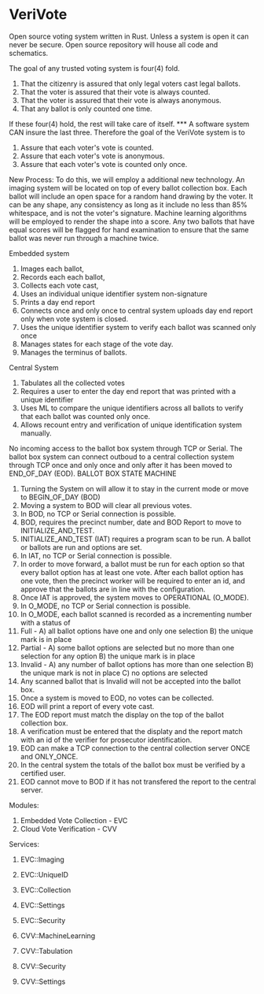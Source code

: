 # VeriVote
Open source voting system written in Rust. Unless a system is open it can never be secure. Open source repository will house all code and schematics.

The goal of any trusted voting system is four(4) fold. 
1) That the citizenry is assured that only legal voters cast legal ballots.
2) That the voter is assured that their vote is always counted.
3) That the voter is assured that their vote is always anonymous.
4) That any ballot is only counted one time. 

If these four(4) hold, the rest will take care of itself. 
*** A software system CAN insure the last three.
Therefore the goal of the VeriVote system is to
1) Assure that each voter's vote is counted.
2) Assure that each voter's vote is anonymous.
3) Assure that each voter's vote is counted only once.

New Process:
To do this, we will employ a additional new technology. An imaging system will be located on top of every ballot collection box. Each ballot will include an open space for a random hand drawing by the voter. It can be any shape, any consistency as long as it include no less than 85% whitespace, and is not the voter's signature.  Machine learning algorithms will be employed to render the shape into a score. Any two ballots that have equal scores will be flagged for hand examination to ensure that the same ballot was never run through a machine twice. 

Embedded system
  1) Images each ballot, 
  2) Records each each ballot, 
  3) Collects each vote cast, 
  4) Uses an individual unique identifier system non-signature
  5) Prints a day end report
  6) Connects once and only once to central system uploads day end report only when vote system is closed.
  7) Uses the unique identifier system to verify each ballot was scanned only once
  8) Manages states for each stage of the vote day.
  9) Manages the terminus of ballots.

Central System 
  1) Tabulates all the collected votes
  2) Requires a user to enter the day end report that was printed with a unique identifier
  3) Uses ML to compare the unique identifiers across all ballots to verify that each ballot was counted only once. 
  4) Allows recount entry and verification of unique identification system manually.

No incoming access to the ballot box system through TCP or Serial. 
The ballot box system can connect outboud to a central collection system through TCP once and only once and only after it has been moved to END_OF_DAY (EOD). 
BALLOT BOX STATE MACHINE
1) Turning the System on will allow it to stay in the current mode or move to BEGIN_OF_DAY (BOD)
2) Moving a system to BOD will clear all previous votes.
3) In BOD, no TCP or Serial connection is possible. 
4) BOD, requires the precinct number, date and BOD Report to move to INITIALIZE_AND_TEST. 
5) INITIALIZE_AND_TEST (IAT) requires a program scan to be run. A ballot or ballots are run and options are set. 
6) In IAT, no TCP or Serial connection is possible.
7) In order to move forward, a ballot must be run for each option so that every ballot option has at least one vote. After each ballot option has one vote, then the precinct worker will be required to enter an id, and approve that the ballots are in line with the configuration.
8) Once IAT is approved, the system moves to OPERATIONAL (O_MODE). 
9) In O_MODE, no TCP or Serial connection is possible. 
10) In O_MODE, each ballot scanned is recorded as a incrementing number with a status of
  1) Full - A) all ballot options have one and only one selection B) the unique mark is in place
  2) Partial - A) some ballot options are selected but no more than one selection for any option B) the unique mark is in place
  3) Invalid - A) any number of ballot options has more than one selection B) the unique mark is not in place C) no options are selected
11) Any scanned ballot that is Invalid will not be accepted into the ballot box.
12) Once a system is moved to EOD, no votes can be collected.
13) EOD will print a report of every vote cast. 
14) The EOD report must match the display on the top of the ballot collection box. 
15) A verification must be entered that the displaty and the report match with an id of the verifier for prosecutor identification.
16) EOD can make a TCP connection to the central collection server ONCE and ONLY_ONCE. 
17) In the central system the totals of the ballot box must be verified by a certified user.
18) EOD cannot move to BOD if it has not transfered the report to the central server. 

Modules:
  1) Embedded Vote Collection - EVC
  2) Cloud Vote Verification - CVV

Services:
  1) EVC::Imaging
  2) EVC::UniqueID
  3) EVC::Collection
  4) EVC::Settings
  5) EVC::Security

  1) CVV::MachineLearning
  2) CVV::Tabulation
  3) CVV::Security
  4) CVV::Settings
